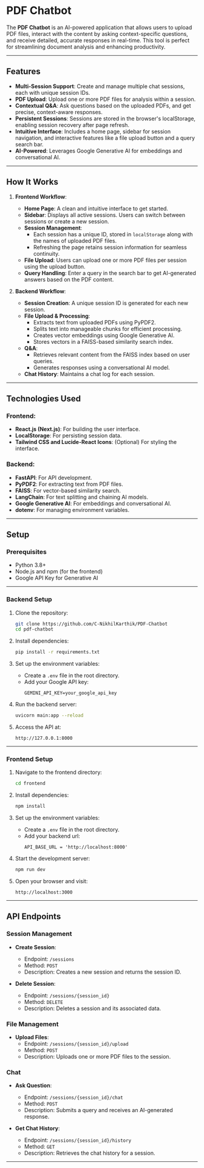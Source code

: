 # **PDF Chatbot**

The **PDF Chatbot** is an AI-powered application that allows users to upload PDF files, interact with the content by asking context-specific questions, and receive detailed, accurate responses in real-time. This tool is perfect for streamlining document analysis and enhancing productivity.

---

## **Features**

- **Multi-Session Support**: Create and manage multiple chat sessions, each with unique session IDs.
- **PDF Upload**: Upload one or more PDF files for analysis within a session.
- **Contextual Q&A**: Ask questions based on the uploaded PDFs, and get precise, context-aware responses.
- **Persistent Sessions**: Sessions are stored in the browser's localStorage, enabling session recovery after page refresh.
- **Intuitive Interface**: Includes a home page, sidebar for session navigation, and interactive features like a file upload button and a query search bar.
- **AI-Powered**: Leverages Google Generative AI for embeddings and conversational AI.

---

## **How It Works**

1. **Frontend Workflow**:

   - **Home Page**: A clean and intuitive interface to get started.
   - **Sidebar**: Displays all active sessions. Users can switch between sessions or create a new session.
   - **Session Management**:
     - Each session has a unique ID, stored in `localStorage` along with the names of uploaded PDF files.
     - Refreshing the page retains session information for seamless continuity.
   - **File Upload**: Users can upload one or more PDF files per session using the upload button.
   - **Query Handling**: Enter a query in the search bar to get AI-generated answers based on the PDF content.

2. **Backend Workflow**:
   - **Session Creation**: A unique session ID is generated for each new session.
   - **File Upload & Processing**:
     - Extracts text from uploaded PDFs using PyPDF2.
     - Splits text into manageable chunks for efficient processing.
     - Creates vector embeddings using Google Generative AI.
     - Stores vectors in a FAISS-based similarity search index.
   - **Q&A**:
     - Retrieves relevant content from the FAISS index based on user queries.
     - Generates responses using a conversational AI model.
   - **Chat History**: Maintains a chat log for each session.

---

## **Technologies Used**

### **Frontend**:

- **React.js (Next.js)**: For building the user interface.
- **LocalStorage**: For persisting session data.
- **Tailwind CSS and Lucide-React Icons**: (Optional) For styling the interface.

### **Backend**:

- **FastAPI**: For API development.
- **PyPDF2**: For extracting text from PDF files.
- **FAISS**: For vector-based similarity search.
- **LangChain**: For text splitting and chaining AI models.
- **Google Generative AI**: For embeddings and conversational AI.
- **dotenv**: For managing environment variables.

---

## **Setup**

### **Prerequisites**

- Python 3.8+
- Node.js and npm (for the frontend)
- Google API Key for Generative AI

---

### **Backend Setup**

1. Clone the repository:

   ```bash
   git clone https://github.com/C-NikhilKarthik/PDF-Chatbot
   cd pdf-chatbot
   ```

2. Install dependencies:

   ```bash
   pip install -r requirements.txt
   ```

3. Set up the environment variables:

   - Create a `.env` file in the root directory.
   - Add your Google API key:
     ```env
     GEMINI_API_KEY=your_google_api_key
     ```

4. Run the backend server:

   ```bash
   uvicorn main:app --reload
   ```

5. Access the API at:
   ```
   http://127.0.0.1:8000
   ```

---

### **Frontend Setup**

1. Navigate to the frontend directory:

   ```bash
   cd frontend
   ```

2. Install dependencies:

   ```bash
   npm install
   ```

3. Set up the environment variables:

   - Create a `.env` file in the root directory.
   - Add your backend url:
     ```env
     API_BASE_URL = 'http://localhost:8000'
     ```

4. Start the development server:

   ```bash
   npm run dev
   ```

5. Open your browser and visit:
   ```
   http://localhost:3000
   ```

---

## **API Endpoints**

### **Session Management**

- **Create Session**:

  - Endpoint: `/sessions`
  - Method: `POST`
  - Description: Creates a new session and returns the session ID.

- **Delete Session**:
  - Endpoint: `/sessions/{session_id}`
  - Method: `DELETE`
  - Description: Deletes a session and its associated data.

### **File Management**

- **Upload Files**:
  - Endpoint: `/sessions/{session_id}/upload`
  - Method: `POST`
  - Description: Uploads one or more PDF files to the session.

### **Chat**

- **Ask Question**:

  - Endpoint: `/sessions/{session_id}/chat`
  - Method: `POST`
  - Description: Submits a query and receives an AI-generated response.

- **Get Chat History**:
  - Endpoint: `/sessions/{session_id}/history`
  - Method: `GET`
  - Description: Retrieves the chat history for a session.

---
